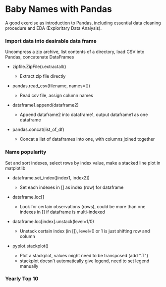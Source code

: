 # Baby Names with Pandas
A good exercise as introduction to Pandas, including essential data cleaning procedure and EDA (Exploritary Data Analysis).

### Import data into desirable data frame
Uncompress a zip archive, list contents of a directory, load CSV into Pandas, concatenate DataFrames

- zipfile.ZipFile().extractall()
  - Extract zip file directly 
  
- pandas.read_csv(filename, names=[])
  - Read csv file, assign column names
  
- dataframe1.append(dataframe2)
  - Append dataframe2 into dataframe1, output dataframe1 as one dataframe
  
- pandas.concat(list_of_df)
  - Concat a list of dataframes into one, with columns joined together

### Name popularity
Set and sort indexes, select rows by index value, make a stacked line plot in matplotlib

- dataframe.set_index([index1, index2])
  - Set each indexes in [] as index (row) for dataframe
  
- dataframe.loc[]
  - Look for certain observations (rows), could be more than one indexes in [] if dataframe is multi-indexed
  
- dataframe.loc[index].unstack(level=1/0)
  - Unstack certain index (in []), level=0 or 1 is just shifting row and column
  
- pyplot.stackplot()
  - Plot a stackplot, values might need to be transposed (add ".T") 
  - stackplot doesn't automatically give legend, need to set legend manually
  
### Yearly Top 10
